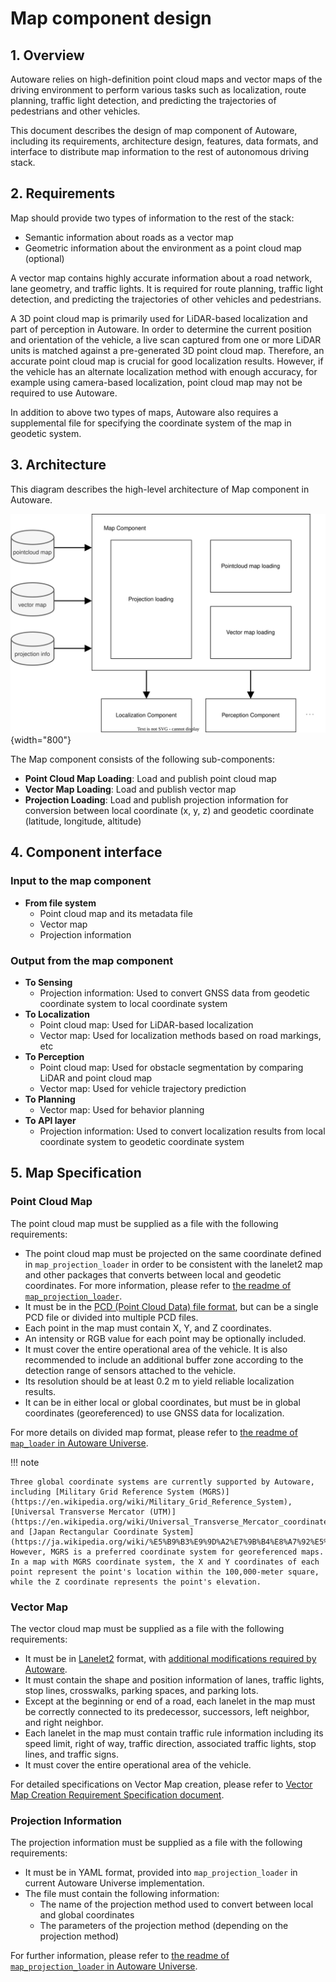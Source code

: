 # Map component design

## 1. Overview

Autoware relies on high-definition point cloud maps and vector maps of the driving environment to perform various tasks such as localization, route planning, traffic light detection, and predicting the trajectories of pedestrians and other vehicles.

This document describes the design of map component of Autoware, including its requirements, architecture design, features, data formats, and interface to distribute map information to the rest of autonomous driving stack.

## 2. Requirements

Map should provide two types of information to the rest of the stack:

- Semantic information about roads as a vector map
- Geometric information about the environment as a point cloud map (optional)

A vector map contains highly accurate information about a road network, lane geometry, and traffic lights. It is required for route planning, traffic light detection, and predicting the trajectories of other vehicles and pedestrians.

A 3D point cloud map is primarily used for LiDAR-based localization and part of perception in Autoware. In order to determine the current position and orientation of the vehicle, a live scan captured from one or more LiDAR units is matched against a pre-generated 3D point cloud map. Therefore, an accurate point cloud map is crucial for good localization results. However, if the vehicle has an alternate localization method with enough accuracy, for example using camera-based localization, point cloud map may not be required to use Autoware.

In addition to above two types of maps, Autoware also requires a supplemental file for specifying the coordinate system of the map in geodetic system.

## 3. Architecture

This diagram describes the high-level architecture of Map component in Autoware.

![map component architecture](image/high-level-map-diagram.drawio.svg){width="800"}

The Map component consists of the following sub-components:

- **Point Cloud Map Loading**: Load and publish point cloud map
- **Vector Map Loading**: Load and publish vector map
- **Projection Loading**: Load and publish projection information for conversion between local coordinate (x, y, z) and geodetic coordinate (latitude, longitude, altitude)

## 4. Component interface

### Input to the map component

- **From file system**
  - Point cloud map and its metadata file
  - Vector map
  - Projection information

### Output from the map component

- **To Sensing**
  - Projection information: Used to convert GNSS data from geodetic coordinate system to local coordinate system
- **To Localization**
  - Point cloud map: Used for LiDAR-based localization
  - Vector map: Used for localization methods based on road markings, etc
- **To Perception**
  - Point cloud map: Used for obstacle segmentation by comparing LiDAR and point cloud map
  - Vector map: Used for vehicle trajectory prediction
- **To Planning**
  - Vector map: Used for behavior planning
- **To API layer**
  - Projection information: Used to convert localization results from local coordinate system to geodetic coordinate system

## 5. Map Specification

### Point Cloud Map

The point cloud map must be supplied as a file with the following requirements:

- The point cloud map must be projected on the same coordinate defined in `map_projection_loader` in order to be consistent with the lanelet2 map and other packages that converts between local and geodetic coordinates. For more information, please refer to [the readme of `map_projection_loader`](https://github.com/autowarefoundation/autoware.universe/tree/main/map/map_projection_loader/README.md).
- It must be in the [PCD (Point Cloud Data) file format](https://pointclouds.org/documentation/tutorials/pcd_file_format.html), but can be a single PCD file or divided into multiple PCD files.
- Each point in the map must contain X, Y, and Z coordinates.
- An intensity or RGB value for each point may be optionally included.
- It must cover the entire operational area of the vehicle. It is also recommended to include an additional buffer zone according to the detection range of sensors attached to the vehicle.
- Its resolution should be at least 0.2 m to yield reliable localization results.
- It can be in either local or global coordinates, but must be in global coordinates (georeferenced) to use GNSS data for localization.

For more details on divided map format, please refer to [the readme of `map_loader` in Autoware Universe](https://github.com/autowarefoundation/autoware.universe/blob/main/map/map_loader/README.md).

!!! note

    Three global coordinate systems are currently supported by Autoware, including [Military Grid Reference System (MGRS)](https://en.wikipedia.org/wiki/Military_Grid_Reference_System), [Universal Transverse Mercator (UTM)](https://en.wikipedia.org/wiki/Universal_Transverse_Mercator_coordinate_system), and [Japan Rectangular Coordinate System](https://ja.wikipedia.org/wiki/%E5%B9%B3%E9%9D%A2%E7%9B%B4%E8%A7%92%E5%BA%A7%E6%A8%99%E7%B3%BB).
    However, MGRS is a preferred coordinate system for georeferenced maps.
    In a map with MGRS coordinate system, the X and Y coordinates of each point represent the point's location within the 100,000-meter square, while the Z coordinate represents the point's elevation.

### Vector Map

The vector cloud map must be supplied as a file with the following requirements:

- It must be in [Lanelet2](https://github.com/fzi-forschungszentrum-informatik/Lanelet2) format, with [additional modifications required by Autoware](https://github.com/autowarefoundation/autoware_common/blob/main/tmp/lanelet2_extension/docs/lanelet2_format_extension.md).
- It must contain the shape and position information of lanes, traffic lights, stop lines, crosswalks, parking spaces, and parking lots.
- Except at the beginning or end of a road, each lanelet in the map must be correctly connected to its predecessor, successors, left neighbor, and right neighbor.
- Each lanelet in the map must contain traffic rule information including its speed limit, right of way, traffic direction, associated traffic lights, stop lines, and traffic signs.
- It must cover the entire operational area of the vehicle.

For detailed specifications on Vector Map creation, please refer to [Vector Map Creation Requirement Specification document](./map-requirements/overview.md).

### Projection Information

The projection information must be supplied as a file with the following requirements:

- It must be in YAML format, provided into `map_projection_loader` in current Autoware Universe implementation.
- The file must contain the following information:
  - The name of the projection method used to convert between local and global coordinates
  - The parameters of the projection method (depending on the projection method)

For further information, please refer to [the readme of `map_projection_loader` in Autoware Universe](https://github.com/autowarefoundation/autoware.universe/tree/main/map/map_projection_loader/README.md).
